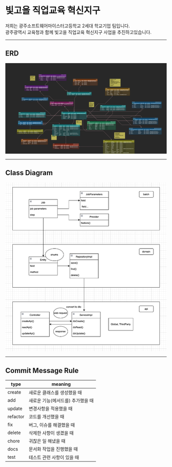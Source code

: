 # 빛고을 직업교육 혁신지구

저희는 광주소프트웨어마이스터고등학교 2세대 학교기업 팀입니다.  
광주광역시 교육청과 함께 빛고을 직업교육 혁신지구 사업을 추진하고있습니다.

---

## ERD

![](./assets/img/bitgoeul_erd.png)

---

## Class Diagram

![](./assets/img/project_diagram.png)

--- 

## Commit Message Rule

type | meaning |
--|--
create | 새로운 클래스를 생성했을 때
add | 새로운 기능(메서드를) 추가했을 때
update | 변경사항을 적용했을 때
refactor | 코드를 개선했을 때
fix | 버그, 이슈를 해결했을 때
delete | 삭제한 사항이 생겼을 때
chore | 귀찮은 일 해냈을 때
docs | 문서화 작업을 진행했을 때
test | 테스트 관련 사항이 있을 때
